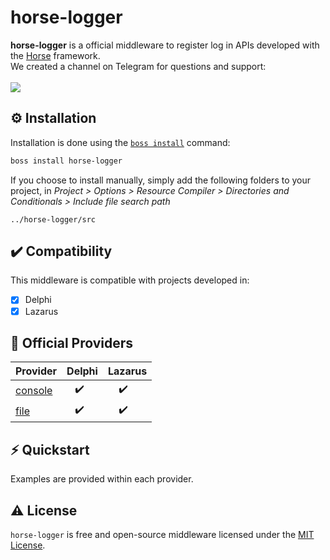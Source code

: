 # horse-logger
<b>horse-logger</b> is a official middleware to register log in APIs developed with the <a href="https://github.com/HashLoad/horse">Horse</a> framework.
<br>We created a channel on Telegram for questions and support:<br><br>
<a href="https://t.me/hashload">
  <img src="https://img.shields.io/badge/telegram-join%20channel-7289DA?style=flat-square">
</a>

## ⚙️ Installation
Installation is done using the [`boss install`](https://github.com/HashLoad/boss) command:
``` sh
boss install horse-logger
```
If you choose to install manually, simply add the following folders to your project, in *Project > Options > Resource Compiler > Directories and Conditionals > Include file search path*
```
../horse-logger/src
```

## ✔️ Compatibility
This middleware is compatible with projects developed in:
- [X] Delphi
- [X] Lazarus

## 🧬 Official Providers
| Provider | Delphi | Lazarus |
| --------------------------------------------------------------------- | -------------------- | --------------------------- |
|  [console](https://github.com/HashLoad/horse-logger-provider-console) | &nbsp;&nbsp;&nbsp;✔️ | &nbsp;&nbsp;&nbsp;&nbsp;✔️ |
|  [file](https://github.com/HashLoad/horse-logger-provider-logfile)    | &nbsp;&nbsp;&nbsp;✔️ | &nbsp;&nbsp;&nbsp;&nbsp;✔️ |

## ⚡️ Quickstart
Examples are provided within each provider.

## ⚠️ License
`horse-logger` is free and open-source middleware licensed under the [MIT License](https://github.com/HashLoad/horse-logger/blob/master/LICENSE). 
